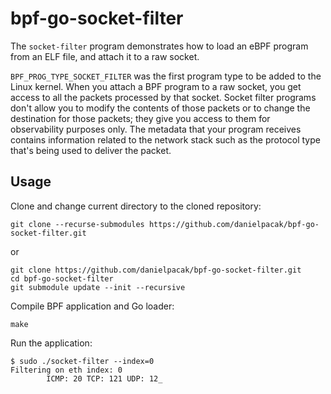 # bpf-go-socket-filter

The `socket-filter` program demonstrates how to load an eBPF program from an ELF file,
and attach it to a raw socket.

`BPF_PROG_TYPE_SOCKET_FILTER` was the first program type to be added to the
Linux kernel. When you attach a BPF program to a raw socket, you get access to
all the packets processed by that socket. Socket filter programs don't allow
you to modify the contents of those packets or to change the destination for
those packets; they give you access to them for observability purposes only.
The metadata that your program receives contains information related to the
network stack such as the protocol type that's being used to deliver the
packet.

## Usage

Clone and change current directory to the cloned repository:

```
git clone --recurse-submodules https://github.com/danielpacak/bpf-go-socket-filter.git
```
or
```
git clone https://github.com/danielpacak/bpf-go-socket-filter.git
cd bpf-go-socket-filter
git submodule update --init --recursive
```

Compile BPF application and Go loader:

```
make
```

Run the application:

``` console
$ sudo ./socket-filter --index=0
Filtering on eth index: 0
        ICMP: 20 TCP: 121 UDP: 12_
```
